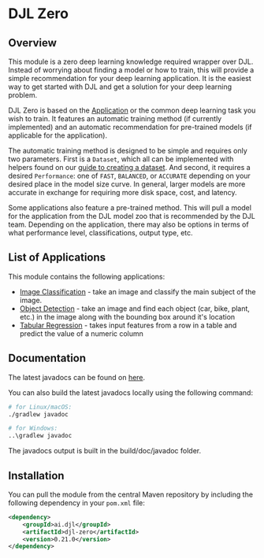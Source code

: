 # DJL Zero

## Overview

This module is a zero deep learning knowledge required wrapper over DJL.
Instead of worrying about finding a model or how to train, this will provide a simple recommendation for your deep learning application.
It is the easiest way to get started with DJL and get a solution for your deep learning problem.

DJL Zero is based on the [Application](https://javadoc.io/doc/ai.djl/api/latest/ai/djl/Application.html) or the common deep learning task you wish to train.
It features an automatic training method (if currently implemented) and an automatic recommendation for pre-trained models (if applicable for the application).

The automatic training method is designed to be simple and requires only two parameters.
First is a `Dataset`, which all can be implemented with helpers found on our [guide to creating a dataset](../docs/development/how_to_use_dataset.md).
And second, it requires a desired `Performance`: one of `FAST`, `BALANCED`, or `ACCURATE` depending on your desired place in the model size curve.
In general, larger models are more accurate in exchange for requiring more disk space, cost, and latency.

Some applications also feature a pre-trained method.
This will pull a model for the application from the DJL model zoo that is recommended by the DJL team.
Depending on the application, there may also be options in terms of what performance level, classifications, output type, etc.

## List of Applications

This module contains the following applications:

- [Image Classification](https://javadoc.io/doc/ai.djl/djl-zero/latest/ai/djl/zero/cv/ImageClassification.html) - take an image and classify the main subject of the image.
- [Object Detection](https://javadoc.io/doc/ai.djl/djl-zero/latest/ai/djl/zero/cv/ObjectDetection.html) - take an image and find each object (car, bike, plant, etc.) in the image along with the bounding box around it's location
- [Tabular Regression](https://javadoc.io/doc/ai.djl/djl-zero/latest/ai/djl/zero/tabular/TabularRegression.html) - takes input features from a row in a table and predict the value of a numeric column

## Documentation

The latest javadocs can be found on [here](https://javadoc.io/doc/ai.djl/djl-zero/latest/index.html).

You can also build the latest javadocs locally using the following command:

```sh
# for Linux/macOS:
./gradlew javadoc

# for Windows:
..\gradlew javadoc
```
The javadocs output is built in the build/doc/javadoc folder.


## Installation
You can pull the module from the central Maven repository by including the following dependency in your `pom.xml` file:

```xml
<dependency>
    <groupId>ai.djl</groupId>
    <artifactId>djl-zero</artifactId>
    <version>0.21.0</version>
</dependency>
```
